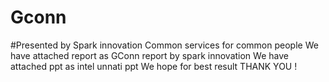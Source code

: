 # Gconn
#Presented by Spark innovation
Common services for common people
We have attached report as GConn report by spark innovation
We have attached ppt as intel unnati ppt
We hope for best result
THANK YOU !
